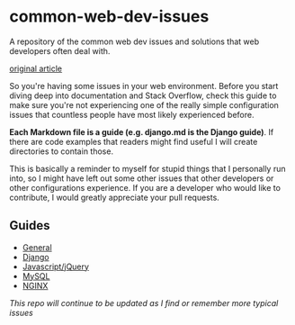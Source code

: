 # common-web-dev-issues
A repository of the common web dev issues and solutions that web developers often deal with.

[original article](http://ericsu.me/tech/2016/01/25/common-web-dev-issues.html)

So you're having some issues in your web environment. Before you start diving
deep into documentation and Stack Overflow, check this guide to make sure you're not
experiencing one of the really simple configuration issues that countless people have most likely experienced
before.

**Each Markdown file is a guide (e.g. django.md is the Django guide)**. If there are code examples that readers might find
useful I will create directories to contain those.

This is basically a reminder to myself for stupid things that I personally run into, so I might have left
out some other issues that other developers or other configurations experience. If you are a developer who would
like to contribute, I would greatly appreciate your pull requests.

## Guides
- [General](guides/general.md)
- [Django](guides/django.md)
- [Javascript/jQuery](guides/Javascript.md)
- [MySQL](guides/mysql.md)
- [NGINX](guides/nginx.md)

*This repo will continue to be updated as I find or remember more typical issues*
